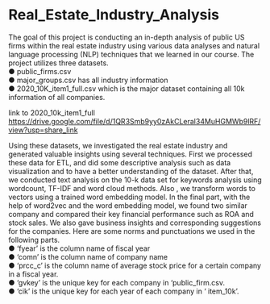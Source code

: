 # Real_Estate_Industry_Analysis

The goal of this project is conducting an in-depth analysis of public US firms within the real estate industry using various data analyses and natural language processing (NLP) techniques
that we learned in our course. The project utilizes three datasets.</br>
● public_firms.csv</br>
● major_groups.csv has all industry information</br>
● 2020_10K_item1_full.csv which is the major dataset containing all 10k information of all companies.</br>

link to 2020_10k_item1_full https://drive.google.com/file/d/1QR3Smb9yy0zAkCLeral34MuHGMWb9lRF/view?usp=share_link
</br>

Using these datasets, we investigated the real estate industry and generated valuable insights
using several techniques. First we processed these data for ETL, and did some descriptive
analysis such as data visualization and to have a better understanding of the dataset. After that,
we conducted text analysis on the 10-k data set for keywords analysis using wordcount, TF-IDF
and word cloud methods. Also , we transform words to vectors using a trained word embedding
model. In the final part, with the help of word2vec and the word embedding model, we found
two similar company and compared their key financial performance such as ROA and stock
sales. We also gave business insights and corresponding suggestions for the companies.
Here are some norms and punctuations we used in the following parts.</br>
● ‘fyear’ is the column name of fiscal year</br>
● ‘comn’ is the column name of company name</br>
● ‘prcc_c’ is the column name of average stock price for a certain company in a fiscal year.</br>
● ‘gvkey’ is the unique key for each company in ‘public_firm.csv.</br>
● ‘cik’ is the unique key for each year of each company in ‘ item_10k’.</br>
